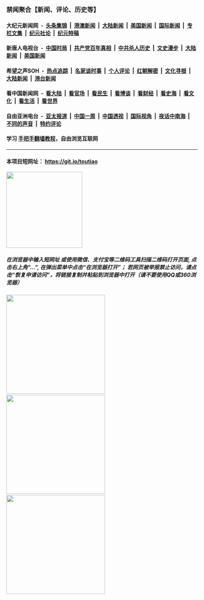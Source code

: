 ### 禁闻聚合【新闻、评论、历史等】

#### 大纪元新闻网 &nbsp;-&nbsp; [头条集锦](indexes/E头条集锦.md?t=02032044) &nbsp;|&nbsp; [港澳新闻](indexes/E港澳新闻.md?t=02032044)  &nbsp;|&nbsp; [大陆新闻](indexes/E大陆新闻.md?t=02032044) &nbsp;|&nbsp; [美国新闻](indexes/E美国新闻.md?t=02032044) &nbsp;|&nbsp; [国际新闻](indexes/E国际新闻.md?t=02032044) &nbsp;|&nbsp; [专栏文集](indexes/E专栏文集.md?t=02032044) &nbsp;|&nbsp; [纪元社论](indexes/E纪元社论.md?t=02032044) &nbsp;|&nbsp; [纪元特稿](indexes/E纪元特稿.md?t=02032044) 

#### 新唐人电视台 &nbsp;-&nbsp; [中国时局](indexes/N中国时局.md?t=02032044) &nbsp;|&nbsp; [共产党百年真相](indexes/N共产党百年真相.md?t=02032044) &nbsp;|&nbsp; [中共杀人历史](indexes/N中共杀人历史.md?t=02032044) &nbsp;|&nbsp; [文史漫步](indexes/N文史漫步.md?t=02032044) &nbsp;|&nbsp; [大陆新闻](indexes/N大陆新闻.md?t=02032044) &nbsp;|&nbsp; [美国新闻](indexes/N美国新闻.md?t=02032044)

#### 希望之声SOH &nbsp;-&nbsp; [热点追踪](indexes/H热点追踪.md?t=02032044) &nbsp;|&nbsp; [名家谈时事](indexes/H名家谈时事.md?t=02032044) &nbsp;|&nbsp; [个人评论](indexes/H个人评论.md?t=02032044)  &nbsp;|&nbsp; [红朝解密](indexes/H红朝解密.md?t=02032044) &nbsp;|&nbsp; [文化寻根](indexes/H文化寻根.md?t=02032044) &nbsp;|&nbsp; [大陆新闻](indexes/H大陆新闻.md?t=02032044) &nbsp;|&nbsp; [港台新闻](indexes/H港台新闻.md?t=02032044)

#### 看中国新闻网 &nbsp;-&nbsp; [看大陆](indexes/S看大陆.md?t=02032044) &nbsp;|&nbsp; [看官场](indexes/S看官场.md?t=02032044) &nbsp;|&nbsp; [看民生](indexes/S看民生.md?t=02032044)  &nbsp;|&nbsp; [看博谈](indexes/S看博谈.md?t=02032044) &nbsp;|&nbsp; [看财经](indexes/S看财经.md?t=02032044) &nbsp;|&nbsp; [看史海](indexes/S看史海.md?t=02032044) &nbsp;|&nbsp; [看文化](indexes/S看文化.md?t=02032044) &nbsp;|&nbsp; [看生活](indexes/S看生活.md?t=02032044) &nbsp;|&nbsp; [看世界](indexes/S看世界.md?t=02032044)

#### 自由亚洲电台 &nbsp;-&nbsp; [亚太报道](indexes/R亚太报道.md?t=02032044) &nbsp;|&nbsp; [中国一周](indexes/R中国一周.md?t=02032044) &nbsp;|&nbsp; [中国透视](indexes/R中国透视.md?t=02032044)  &nbsp;|&nbsp; [国际视角](indexes/R国际视角.md?t=02032044) &nbsp;|&nbsp; [夜话中南海](indexes/R夜话中南海.md?t=02032044) &nbsp;|&nbsp; [不同的声音](indexes/R不同的声音.md?t=02032044) &nbsp;|&nbsp; [特约评论](indexes/R特约评论.md?t=02032044)

#### 学习 [手把手翻墙教程](https://github.com/gfw-breaker/guides/wiki)，自由浏览互联网

----

#### 本项目短网址： https://git.io/toutiao
<img src="https://raw.githubusercontent.com/gfw-breaker/banned-news/master/scripts/img/qr.png" width="200px"/>  

##### 在浏览器中输入短网址 或使用微信、支付宝等二维码工具扫描二维码打开页面, 点击右上角"...", 在弹出菜单中点击“在浏览器打开”； 若网页被举报禁止访问，请点击“恢复申请访问”，将链接复制并粘贴到浏览器中打开（请不要使用QQ或360浏览器）

<img src="https://raw.githubusercontent.com/gfw-breaker/banned-news/master/scripts/img/1.png" width="260px"/> &nbsp; <img src="https://raw.githubusercontent.com/gfw-breaker/banned-news/master/scripts/img/2.png" width="260px"/> &nbsp; <img src="https://raw.githubusercontent.com/gfw-breaker/banned-news/master/scripts/img/3.png" width="260px"/>
